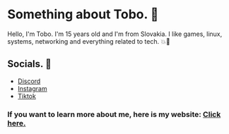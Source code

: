 
# Something about Tobo. 👦

Hello, I'm Tobo. I'm 15 years old and I'm from Slovakia.
I like games, linux, systems, networking and everything related to tech.
💥💯
## Socials. 💭
- [Discord](https://discord.gg/9yewYDWeDE)
- [Instagram](https://www.instagram.com/cloudyy.io/)
- [Tiktok](https://www.tiktok.com/@tobenzi)

### If you want to learn more about me, here is my website: [Click here.](https://tobosk.github.io/home/)
